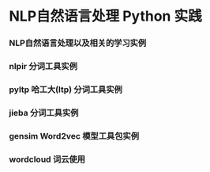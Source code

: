 # NLP自然语言处理 Python 实践

### NLP自然语言处理以及相关的学习实例

### nlpir 分词工具实例

### pyltp 哈工大(ltp) 分词工具实例

### jieba  分词工具实例

### gensim Word2vec 模型工具包实例

### wordcloud 词云使用
